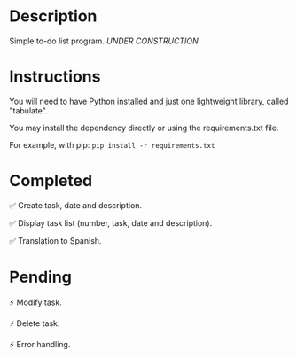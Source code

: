# Description
Simple to-do list program. *UNDER CONSTRUCTION*

# Instructions
You will need to have Python installed and just one lightweight library, called "tabulate".

You may install the dependency directly or using the requirements.txt file.

For example, with pip:
        `pip install -r requirements.txt`


# Completed
✅ Create task, date and description.

✅ Display task list (number, task, date and description).

✅ Translation to Spanish.

# Pending
⚡ Modify task.

⚡ Delete task.

⚡ Error handling.
